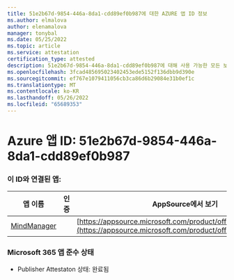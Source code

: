 ```yaml
---
title: 51e2b67d-9854-446a-8da1-cdd89ef0b987에 대한 AZURE 앱 ID 정보
ms.author: elmalova
author: elenamalova
manager: tonybal
ms.date: 05/25/2022
ms.topic: article
ms.service: attestation
certification_type: attested
description: 51e2b67d-9854-446a-8da1-cdd89ef0b987에 대해 사용 가능한 모든 보안 및 규정 준수 정보입니다.
ms.openlocfilehash: 3fcad485695023402453ede5152f136dbb9d390e
ms.sourcegitcommit: ef767e1079411056cb3ca86d6b29084e31b0ef1c
ms.translationtype: MT
ms.contentlocale: ko-KR
ms.lasthandoff: 05/26/2022
ms.locfileid: "65689353"
---
```

# <a name="azure-app-id-51e2b67d-9854-446a-8da1-cdd89ef0b987"></a>Azure 앱 ID: 51e2b67d-9854-446a-8da1-cdd89ef0b987


### <a name="apps-associated-with-this-id"></a>이 ID와 연결된 앱:
| **앱 이름** | **인증** | **AppSource에서 보기** |
|--------------|---------------|-----------------------|
| [MindManager](../forward/WA200002261.md) |  | [https://appsource.microsoft.com/product/office/WA200002261](https://appsource.microsoft.com/product/office/WA200002261) |

### <a name="microsoft-365-app-compliance-status"></a>Microsoft 365 앱 준수 상태
- Publisher Attestaton 상태: 완료됨
